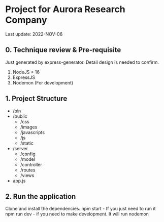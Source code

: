 # Project for Aurora Research Company
Last update: 2022-NOV-06

## 0. Technique review & Pre-requisite
Just generated by express-generator. Detail design is needed to confirm.
1. NodeJS > 16
2. ExpressJS
3. Nodemon (For development)

## 1. Project Structure
* /bin
* /public
    * /css
    * /images
    * /javascripts
    * /js
    * /static
* /server
    * /config
    * /model
    * /controller
    * /routes
    * /views 
* app.js

## 2. Run the application
Clone and install the dependencies.
npm start - If you just need to run it
npm run dev - if you need to make development. It will run nodemon
